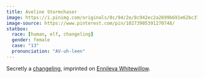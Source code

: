 ```yaml
---
title: Aveline Stormchaser
image: https://i.pinimg.com/originals/8c/94/2e/8c942ec2a2699b691e62bc371275d46f.jpg
image-source: https://www.pinterest.com/pin/10273905391270748/
statbox:
  race: [human, elf, changeling]
  gender: female
  case: "13"
  pronunciation: "AV-uh-leen"
---
```


Secretly a [changeling](../creatures/changelings), imprinted on [Ennileva Whitewillow](ennileva-whitewillow).
